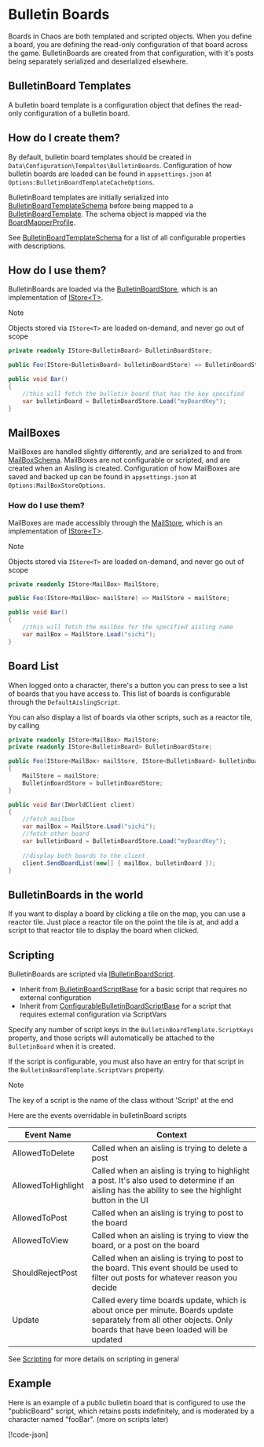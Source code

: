 # Bulletin Boards

Boards in Chaos are both templated and scripted objects. When you define a board, you are defining the read-only
configuration of that board across the game. BulletinBoards are created from that configuration, with it's posts being
separately serialized and deserialized elsewhere.

## BulletinBoard Templates

A bulletin board template is a configuration object that defines the read-only configuration of a bulletin board.

## How do I create them?

By default, bulletin board templates should be created in `Data\Configuration\Tempaltes\BulletinBoards`. Configuration
of how bulletin boards are loaded can be found in `appsettings.json` at `Options:BulletinBoardTemplateCacheOptions`.

BulletinBoard templates are initially serialized
into [BulletinBoardTemplateSchema](<xref:Chaos.Schemas.Templates.BulletinBoardTemplateSchema>) before being mapped to
a [BulletinBoardTemplate](<xref:Chaos.Models.Templates.BulletinBoardTemplate>). The schema object is mapped via
the [BoardMapperProfile](<xref:Chaos.Services.MapperProfiles.BoardMapperProfile>).

See [BulletinBoardTemplateSchema](<xref:Chaos.Schemas.Templates.BulletinBoardTemplateSchema>) for a list of all
configurable properties with descriptions.

## How do I use them?

BulletinBoards are loaded via the [BulletinBoardStore](<xref:Chaos.Services.Storage.BulletinBoardStore>),
which is an implementation of [IStore\<T\>](<xref:Chaos.Storage.Abstraction.IStore`1>).

> [!NOTE]
> Objects stored via `IStore<T>` are loaded on-demand, and never go out of scope

```cs
private readonly IStore<BulletinBoard> BulletinBoardStore;

public Foo(IStore<BulletinBoard> bulletinBoardStore) => BulletinBoardStore = bulletinBoardStore;

public void Bar()
{
    //this will fetch the bulletin board that has the key specified
    var bulletinBoard = BulletinBoardStore.Load("myBoardKey");
}
```

## MailBoxes

MailBoxes are handled slightly differently, and are serialized to and
from [MailBoxSchema](<xref:Chaos.Schemas.Boards.MailBoxSchema>). MailBoxes are not configurable or scripted, and are
created when an Aisling is created. Configuration of how MailBoxes are saved and backed up can be found
in `appsettings.json` at `Options:MailBoxStoreOptions`.

### How do I use them?

MailBoxes are made accessibly through the [MailStore](<xref:Chaos.Services.Storage.MailStore>), which is an
implementation of [IStore\<T\>](<xref:Chaos.Storage.Abstraction.IStore`1>).

> [!NOTE]
> Objects stored via `IStore<T>` are loaded on-demand, and never go out of scope

```cs
private readonly IStore<MailBox> MailStore;

public Foo(IStore<MailBox> mailStore) => MailStore = mailStore;

public void Bar()
{
    //this will fetch the mailbox for the specified aisling name
    var mailBox = MailStore.Load("sichi");
}
```

## Board List

When logged onto a character, there's a button you can press to see a list of boards that you have access to. This list
of boards is configurable through the `DefaultAislingScript`.

You can also display a list of boards via other scripts, such as a reactor tile, by calling

```cs
private readonly IStore<MailBox> MailStore;
private readonly IStore<BulletinBoard> BulletinBoardStore;

public Foo(IStore<MailBox> mailStore, IStore<BulletinBoard> bulletinBoardStore)
{
    MailStore = mailStore;
    BulletinBoardStore = bulletinBoardStore;
}

public void Bar(IWorldClient client)
{
    //fetch mailbox
    var mailBox = MailStore.Load("sichi");
    //fetch other board
    var bulletinBoard = BulletinBoardStore.Load("myBoardKey");
    
    //display both boards to the client
    client.SendBoardList(new[] { mailBox, bulletinBoard });
}
```

## BulletinBoards in the world

If you want to display a board by clicking a tile on the map, you can use a reactor tile. Just place a reactor tile on
the point the tile is at, and add a script to that reactor tile to display the board when clicked.

## Scripting

BulletinBoards are scripted
via [IBulletinBoardScript](<xref:Chaos.Scripting.BulletinBoardScripts.Abstractions.IBulletinBoardScript>).

- Inherit
  from [BulletinBoardScriptBase](<xref:Chaos.Scripting.BulletinBoardScripts.Abstractions.BulletinBoardScriptBase>) for a
  basic script that requires no external configuration
- Inherit
  from [ConfigurableBulletinBoardScriptBase](<xref:Chaos.Scripting.BulletinBoardScripts.Abstractions.ConfigurableBulletinBoardScriptBase>)
  for a script that requires external configuration via ScriptVars

Specify any number of script keys in the `BulletinBoardTemplate.ScriptKeys` property, and those scripts will
automatically be attached to the `BulletinBoard` when it is created.

If the script is configurable, you must also have an entry for that script in the `BulletinBoardTemplate.ScriptVars`
property.

> [!NOTE]
> The key of a script is the name of the class without 'Script' at the end

Here are the events overridable in bulletinBoard scripts

| Event Name         | Context                                                                                                                                                             |
|--------------------|---------------------------------------------------------------------------------------------------------------------------------------------------------------------|
| AllowedToDelete    | Called when an aisling is trying to delete a post                                                                                                                   |
| AllowedToHighlight | Called when an aisling is trying to highlight a post. It's also used to determine if an aisling has the ability to see the highlight button in the UI               |
| AllowedToPost      | Called when an aisling is trying to post to the board                                                                                                               |
| AllowedToView      | Called when an aisling is trying to view the board, or a post on the board                                                                                          |
| ShouldRejectPost   | Called when an aisling is trying to post to the board. This event should be used to filter out posts for whatever reason you decide                                 |
| Update             | Called every time boards update, which is about once per minute. Boards update separately from all other objects. Only boards that have been loaded will be updated |

See [Scripting](Scripting.md) for more details on scripting in general

## Example

Here is an example of a public bulletin board that is configured to use the "publicBoard" script, which retains posts
indefinitely, and is moderated by a character named "fooBar". (more on scripts later)

[!code-json[](../../Data/Configuration/Templates/BulletinBoards/public_test_board.json)]